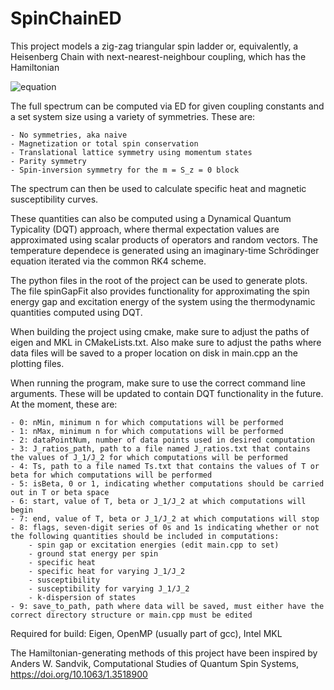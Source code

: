 # SpinChainED
This project models a zig-zag triangular spin ladder or, equivalently, a Heisenberg Chain with next-nearest-neighbour coupling, which has the Hamiltonian

![equation](https://latex.codecogs.com/png.image?\large&space;\dpi{120}\color{white}H&space;=&space;J_2\left(\sum_{i=1}^N\vec{S}_i\cdot\vec{S}_{i&plus;1}&space;&plus;&space;\frac{J_1}{J_2}\sum_{i=1}^N\vec{S}_i\cdot\vec{S}_{i&plus;2}&space;\right))

The full spectrum can be computed via ED for given coupling constants and a set system size using a variety of symmetries.
These are:

	- No symmetries, aka naive
	- Magnetization or total spin conservation
	- Translational lattice symmetry using momentum states
	- Parity symmetry
	- Spin-inversion symmetry for the m = S_z = 0 block
	
The spectrum can then be used to calculate specific heat and magnetic susceptibility curves.

These quantities can also be computed using a Dynamical Quantum Typicality (DQT) approach, where thermal expectation values are approximated using scalar products of operators and random vectors. The temperature dependece is generated using an imaginary-time Schrödinger equation iterated via the common RK4 scheme.

The python files in the root of the project can be used to generate plots. The file spinGapFit also provides functionality for approximating the spin energy gap and excitation energy of the system using the thermodynamic quantities computed using DQT.

When building the project using cmake, make sure to adjust the paths of eigen and MKL in CMakeLists.txt. Also make sure to adjust the paths where data files will be saved to a proper location on disk in main.cpp an the plotting files.

When running the program, make sure to use the correct command line arguments. These will be updated to contain DQT functionality in the future.
At the moment, these are:

	- 0: nMin, minimum n for which computations will be performed
	- 1: nMax, minimum n for which computations will be performed
	- 2: dataPointNum, number of data points used in desired computation
	- 3: J_ratios_path, path to a file named J_ratios.txt that contains the values of J_1/J_2 for which computations will be performed
	- 4: Ts, path to a file named Ts.txt that contains the values of T or beta for which computations will be performed
	- 5: isBeta, 0 or 1, indicating whether computations should be carried out in T or beta space
	- 6: start, value of T, beta or J_1/J_2 at which computations will begin
	- 7: end, value of T, beta or J_1/J_2 at which computations will stop
	- 8: flags, seven-digit series of 0s and 1s indicating whether or not the following quantities should be included in computations:
		- spin gap or excitation energies (edit main.cpp to set)
		- ground stat energy per spin
		- specific heat
		- specific heat for varying J_1/J_2
		- susceptibility
		- susceptibility for varying J_1/J_2
		- k-dispersion of states
	- 9: save_to_path, path where data will be saved, must either have the correct directory structure or main.cpp must be edited


Required for build: Eigen, OpenMP (usually part of gcc), Intel MKL

The Hamiltonian-generating methods of this project have been inspired by Anders W. Sandvik, Computational Studies of Quantum Spin Systems,  https://doi.org/10.1063/1.3518900
